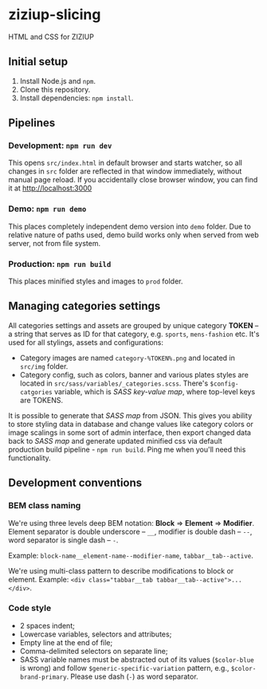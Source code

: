 ziziup-slicing
===

HTML and CSS for ZIZIUP

## Initial setup
1. Install Node.js and `npm`.
1. Clone this repository.
1. Install dependencies: `npm install`.

## Pipelines
### Development: `npm run dev`
This opens `src/index.html` in default browser and starts watcher, so all
changes in `src` folder are reflected in that window immediately, without manual
page reload. If you accidentally close browser window, you can find it at
[http://localhost:3000](http://localhost:3000)

### Demo: `npm run demo`
This places completely independent demo version into `demo` folder. Due to
relative nature of paths used, demo build works only when served from web
server, not from file system.

### Production: `npm run build`
This places minified styles and images to `prod` folder.

## Managing categories settings
All categories settings and assets are grouped by unique category **TOKEN** – a
string that serves as ID for that category, e.g. `sports`, `mens-fashion` etc.
It's used for all stylings, assets and configurations:
* Category images are named `category-%TOKEN%.png` and located in `src/img` folder.
* Category config, such as colors, banner and various plates styles are located
in `src/sass/variables/_categories.scss`. There's `$config-catgories` variable,
which is *SASS key-value map*, where top-level keys are TOKENS.

It is possible to generate that *SASS map* from JSON. This gives you ability to
store styling data in database and change values like category colors or image
scalings in some sort of admin interface, then export changed data back to *SASS
map* and generate updated minified css via default production build pipeline -
`npm run build`. Ping me when you'll need this functionality.


## Development conventions
### BEM class naming
We're using three levels deep BEM notation: **Block** => **Element** =>
**Modifier**. Element separator is double underscore – `__`, modifier
is double dash – `--`, word separator is single dash – `-`.

Example: `block-name__element-name--modifier-name`, `tabbar__tab--active`.


We're using multi-class pattern to describe modifications to block or element.
Example: `<div class="tabbar__tab tabbar__tab--active">...</div>`.

### Code style
- 2 spaces indent;
- Lowercase variables, selectors and attributes;
- Empty line at the end of file;
- Comma-delimited selectors on separate line;
- SASS variable names must be abstracted out of its values (`$color-blue` is
wrong) and follow `$generic-specific-variation` pattern, e.g.,
`$color-brand-primary`. Please use dash (`-`) as word separator.
